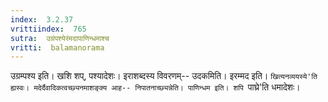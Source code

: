 ```yaml
---
index:  3.2.37
vrittiindex:  765
sutra:  उग्रंपश्येरंमदापाणिन्धमाश्च
vritti:  balamanorama 
---
```


उग्रम्पश्य इति। खशि शप्, पश्यादेशः। इराशब्दस्य विवरणम्-- उदकमिति। इरम्मद इति। `खित्यनव्ययस्ये'ति ह्यस्वः। मदेर्दैवादिकत्वच्छ्यनमाशङ्क्य आह-- निपातनाच्छ्यन्नेति। पाणिन्धम इति। शपि `पाघ्रे'ति धमादेशः। 

